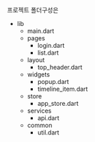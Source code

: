 프로젝트 폴더구성은 
- lib
  - main.dart
  - pages
    - login.dart
    - list.dart
  - layout
    - top_header.dart
  - widgets
    - popup.dart
    - timeline_item.dart
  - store
    - app_store.dart
  - services
    - api.dart
  - common
    - util.dart
